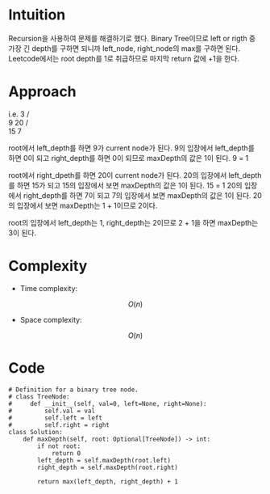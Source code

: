 # Intuition
<!-- Describe your first thoughts on how to solve this problem. -->
Recursion을 사용하여 문제를 해결하기로 했다. 
Binary Tree이므로 left or rigth 중 가장 긴 depth를 구하면 되니까 
left_node, right_node의 max를 구하면 된다. 
Leetcode에서는 root depth를 1로 취급하므로 마지막 return 값에 +1을 한다. 

# Approach
<!-- Describe your approach to solving the problem. -->
i.e. 
        3
      /   \
    9      20
          /   \
        15      7

root에서 left_depth를 하면 9가 current node가 된다. 
9의 입장에서 left_depth를 하면 0이 되고 
right_depth를 하면 0이 되므로 maxDepth의 값은 1이 된다. 
9 = 1

root에서 right_dpeth를 하면 20이 current node가 된다. 
20의 입장에서 left_depth를 하면 15가 되고 
15의 입장에서 보면 maxDepth의 값은 1이 된다. 
15 = 1
20의 입장에서 right_depth를 하면 7이 되고 
7의 입장에서 보면 maxDepth의 값은 1이 된다.
20의 입장에서 보면 maxDepth는 1 + 1이므로 2이다. 

root의 입장에서 left_depth는 1, right_depth는 2이므로 
2 + 1을 하면 maxDepth는 3이 된다. 


# Complexity
- Time complexity:
<!-- Add your time complexity here, e.g. $$O(n)$$ -->
$$O(n)$$

- Space complexity:
<!-- Add your space complexity here, e.g. $$O(n)$$ -->
$$O(n)$$

# Code
```
# Definition for a binary tree node.
# class TreeNode:
#     def __init__(self, val=0, left=None, right=None):
#         self.val = val
#         self.left = left
#         self.right = right
class Solution:
    def maxDepth(self, root: Optional[TreeNode]) -> int:
        if not root:
            return 0
        left_depth = self.maxDepth(root.left)
        right_depth = self.maxDepth(root.right)
        
        return max(left_depth, right_depth) + 1

```